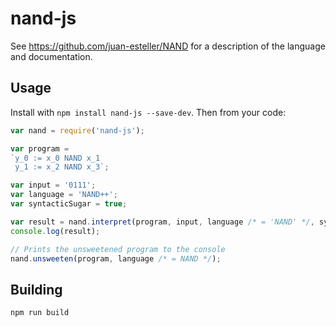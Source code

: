 # nand-js

See https://github.com/juan-esteller/NAND for a description of the language and documentation.

## Usage
Install with `npm install nand-js --save-dev`. Then from your code:

```javascript
var nand = require('nand-js');

var program = 
`y_0 := x_0 NAND x_1
 y_1 := x_2 NAND x_3`;

var input = '0111';
var language = 'NAND++';
var syntacticSugar = true;

var result = nand.interpret(program, input, language /* = 'NAND' */, syntacticSugar /* = true */);
console.log(result);

// Prints the unsweetened program to the console
nand.unsweeten(program, language /* = NAND */);
```

## Building
`npm run build`
